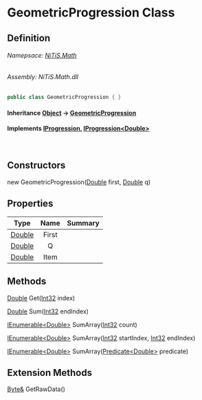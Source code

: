 # GeometricProgression Class
## Definition

###### Namepsace: [NiTiS.Math](https://nitis-dev.github.io/NiTiSLibsWiki/Namespaces/NiTiS.Math)
###### Assembly: NiTiS.Math.dll

#### 
```c#
public class GeometricProgression { }
```
#### Inheritance [Object](https://docs.microsoft.com/dotnet/api/system.object) &#8594; [GeometricProgression](https://nitis-dev.github.io/NiTiSLibsWiki/NiTiS/Math/GeometricProgression)  
#### Implements [IProgression](https://nitis-dev.github.io/NiTiSLibsWiki/NiTiS/Math/IProgression), [IProgression&#60;Double&#62;](https://nitis-dev.github.io/NiTiSLibsWiki/NiTiS/Math/IProgression-1)

<br>

## Constructors
new GeometricProgression([Double](https://docs.microsoft.com/dotnet/api/system.double) first, [Double](https://docs.microsoft.com/dotnet/api/system.double) q)  
  
## Properties
|Type|Name|Summary|
|:-:|:--:|:-|
|[Double](https://docs.microsoft.com/dotnet/api/system.double)|First||
|[Double](https://docs.microsoft.com/dotnet/api/system.double)|Q||
|[Double](https://docs.microsoft.com/dotnet/api/system.double)|Item||
  
  
## Methods
[Double](https://docs.microsoft.com/dotnet/api/system.double) Get([Int32](https://docs.microsoft.com/dotnet/api/system.int32) index)
    
  
[Double](https://docs.microsoft.com/dotnet/api/system.double) Sum([Int32](https://docs.microsoft.com/dotnet/api/system.int32) endIndex)
    
  
[IEnumerable&#60;Double&#62;](https://docs.microsoft.com/dotnet/api/system.collections.generic.ienumerable-1) SumArray([Int32](https://docs.microsoft.com/dotnet/api/system.int32) count)
    
  
[IEnumerable&#60;Double&#62;](https://docs.microsoft.com/dotnet/api/system.collections.generic.ienumerable-1) SumArray([Int32](https://docs.microsoft.com/dotnet/api/system.int32) startIndex, [Int32](https://docs.microsoft.com/dotnet/api/system.int32) endIndex)
    
  
[IEnumerable&#60;Double&#62;](https://docs.microsoft.com/dotnet/api/system.collections.generic.ienumerable-1) SumArray([Predicate&#60;Double&#62;](https://docs.microsoft.com/dotnet/api/system.predicate-1) predicate)
    
  
  
## Extension Methods
[Byte&](https://docs.microsoft.com/dotnet/api/system.byte&) GetRawData()  

  
